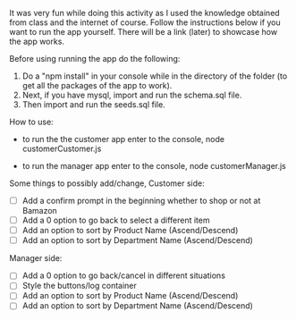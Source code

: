 It was very fun while doing this activity as I used the knowledge obtained from class and the internet of course. Follow the instructions below if you want to run the app yourself. There will be a link (later) to showcase how the app works.

Before using running the app do the following:
1. Do a "npm install" in your console while in the directory of the folder (to get all the packages of the app to work).
2. Next, if you have mysql, import and run the schema.sql file.
3. Then import and run the seeds.sql file.

How to use:
* to run the the customer app
    enter to the console, node customerCustomer.js

* to run the manager app
    enter to the console, node customerManager.js

Some things to possibly add/change,
Customer side:
- [ ] Add a confirm prompt in the beginning whether to shop or not at Bamazon
- [ ] Add a 0 option to go back to select a different item
- [ ] Add an option to sort by Product Name (Ascend/Descend)
- [ ] Add an option to sort by Department Name (Ascend/Descend)      

Manager side:
- [ ] Add a 0 option to go back/cancel in different situations
- [ ] Style the buttons/log container
- [ ] Add an option to sort by Product Name (Ascend/Descend)
- [ ] Add an option to sort by Department Name  (Ascend/Descend)